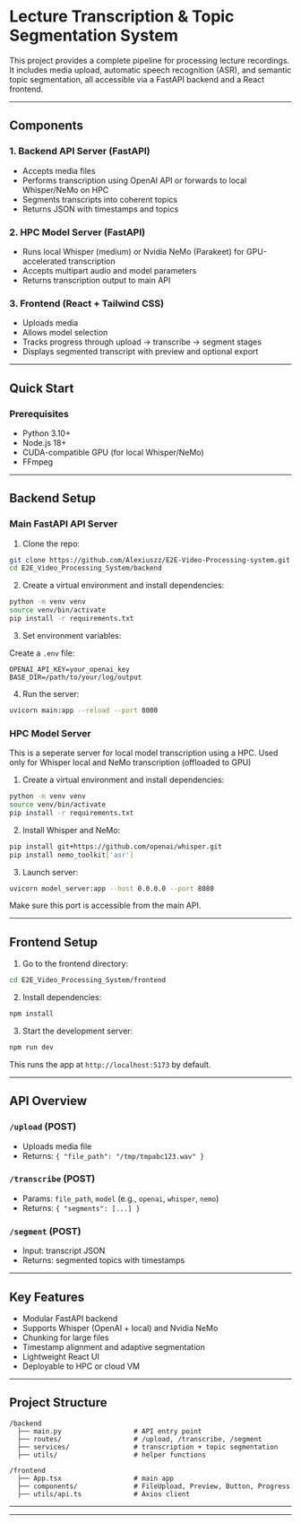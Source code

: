 
# Lecture Transcription & Topic Segmentation System

This project provides a complete pipeline for processing lecture recordings. It includes media upload, automatic speech recognition (ASR), and semantic topic segmentation, all accessible via a FastAPI backend and a React frontend.

---

## Components

### 1. Backend API Server (FastAPI)
- Accepts media files
- Performs transcription using OpenAI API or forwards to local Whisper/NeMo on HPC
- Segments transcripts into coherent topics
- Returns JSON with timestamps and topics

### 2. HPC Model Server (FastAPI)
- Runs local Whisper (medium) or Nvidia NeMo (Parakeet) for GPU-accelerated transcription
- Accepts multipart audio and model parameters
- Returns transcription output to main API

### 3. Frontend (React + Tailwind CSS)
- Uploads media
- Allows model selection
- Tracks progress through upload → transcribe → segment stages
- Displays segmented transcript with preview and optional export

---

## Quick Start

### Prerequisites

- Python 3.10+
- Node.js 18+
- CUDA-compatible GPU (for local Whisper/NeMo)
- FFmpeg

---

## Backend Setup

### Main FastAPI API Server

1. Clone the repo:

```bash
git clone https://github.com/Alexiuszz/E2E-Video-Processing-system.git
cd E2E_Video_Processing_System/backend
```

2. Create a virtual environment and install dependencies:

```bash
python -m venv venv
source venv/bin/activate
pip install -r requirements.txt
```

3. Set environment variables:

Create a `.env` file:

```env
OPENAI_API_KEY=your_openai_key
BASE_DIR=/path/to/your/log/output
```

4. Run the server:

```bash
uvicorn main:app --reload --port 8000
```

### HPC Model Server
This is a seperate server for local model transcription using a HPC.
Used only for Whisper local and NeMo transcription (offloaded to GPU)

1. Create a virtual environment and install dependencies:

```bash
python -m venv venv
source venv/bin/activate
pip install -r requirements.txt
```
2. Install Whisper and NeMo:

```bash
pip install git+https://github.com/openai/whisper.git
pip install nemo_toolkit['asr']
```
3. Launch server:

```bash
uvicorn model_server:app --host 0.0.0.0 --port 8080
```

Make sure this port is accessible from the main API.

---

## Frontend Setup

1. Go to the frontend directory:

```bash
cd E2E_Video_Processing_System/frontend
```

2. Install dependencies:

```bash
npm install
```

3. Start the development server:

```bash
npm run dev
```

This runs the app at `http://localhost:5173` by default.

---

## API Overview

### `/upload` (POST)

- Uploads media file
- Returns: `{ "file_path": "/tmp/tmpabc123.wav" }`

### `/transcribe` (POST)

- Params: `file_path`, `model` (e.g., `openai`, `whisper`, `nemo`)
- Returns: `{ "segments": [...] }`

### `/segment` (POST)

- Input: transcript JSON
- Returns: segmented topics with timestamps

---

## Key Features

- Modular FastAPI backend
- Supports Whisper (OpenAI + local) and Nvidia NeMo
- Chunking for large files
- Timestamp alignment and adaptive segmentation
- Lightweight React UI
- Deployable to HPC or cloud VM

---

## Project Structure

```
/backend
  ├── main.py                  # API entry point
  ├── routes/                  # /upload, /transcribe, /segment
  ├── services/                # transcription + topic segmentation
  ├── utils/                   # helper functions

/frontend
  ├── App.tsx                  # main app
  ├── components/              # FileUpload, Preview, Button, Progress
  ├── utils/api.ts             # Axios client
```

---


---

